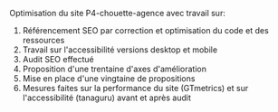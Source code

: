 Optimisation du site P4-chouette-agence avec travail sur:
1) Référencement SEO par correction et optimisation du code et des ressources
2) Travail sur l'accessibilité versions desktop et mobile
3) Audit SEO effectué
3) Proposition d'une trentaine d'axes d'amélioration
4) Mise en place d'une vingtaine de propositions
5) Mesures faites sur la performance du site (GTmetrics) et sur l'accessibilité (tanaguru) avant et après audit